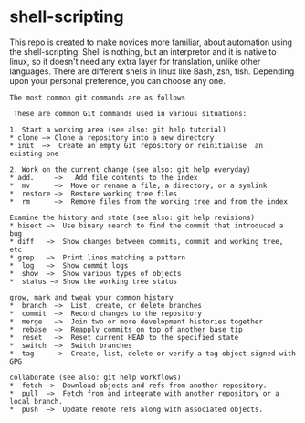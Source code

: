 # shell-scripting
This repo is created to make novices more familiar, about automation using the shell-scripting. Shell is nothing, but an interpretor and it is native to linux, so it doesn't need any extra layer for translation, unlike other languages. There are different shells in linux like Bash, zsh, fish. Depending upon your personal preference, you can choose any one. 

```
The most common git commands are as follows
 
 These are common Git commands used in various situations:

1. Start a working area (see also: git help tutorial)
* clone —> Clone a repository into a new directory
* init  —>  Create an empty Git repository or reinitialise  an  existing one

2. Work on the current change (see also: git help everyday)
* add.     —>   Add file contents to the index
*  mv      —>  Move or rename a file, a directory, or a symlink
*  restore —>  Restore working tree files
*  rm      —>  Remove files from the working tree and from the index

Examine the history and state (see also: git help revisions)
* bisect —>  Use binary search to find the commit that introduced a bug
* diff   —>  Show changes between commits, commit and working tree, etc
* grep   —>  Print lines matching a pattern
*  log   —>  Show commit logs
*  show  —>  Show various types of objects
*  status —> Show the working tree status

grow, mark and tweak your common history
*  branch  —>  List, create, or delete branches
*  commit  —>  Record changes to the repository
*  merge   —>  Join two or more development histories together
*  rebase  —>  Reapply commits on top of another base tip
*  reset   —>  Reset current HEAD to the specified state
*  switch  —>  Switch branches
*  tag     —>  Create, list, delete or verify a tag object signed with GPG

collaborate (see also: git help workflows)
*  fetch —>  Download objects and refs from another repository.
*  pull  —>  Fetch from and integrate with another repository or a local branch.
*  push  —>  Update remote refs along with associated objects.

```

